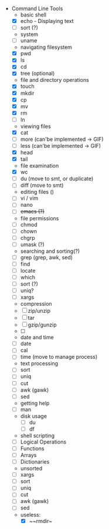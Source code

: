 - Command Line Tools
  - basic shell
   - [x] echo - Displaying text
   - [ ] sort (?)
  - system
   - [ ] uname
  - navigating filesystem
   - [x] pwd
   - [x] ls
   - [x] cd
   - [x] tree (optional)
  - file and directory operations
   - [x] touch
   - [x] mkdir
   - [x] cp
   - [x] mv
   - [x] rm
   - [ ] ln
  - viewing files
   - [x] cat
   - [ ] more (can'be implemented -> GIF)
   - [ ] less (can'be implemented -> GIF)
   - [x] head
   - [x] tail
  - file examination
   - [x] wc
   - [ ] du (move to smt, or duplicate)
   - [ ] diff (move to smt)    
  - editing files ()
   - [ ] vi / vim
   - [ ] nano
   - [ ] ~~emacs (?)~~
  - file permissions
   - [ ] chmod
   - [ ] chown
   - [ ] chgrp
   - [ ] umask (?)
  - searching and sorting(?)
   - [ ] grep (grep, awk, sed)
   - [ ] find
   - [ ] locate
   - [ ] which
   - [ ] sort (?)
   - [ ] uniq?
   - [ ] xargs 
  - compression
   - [ ] zip/unzip
   - [ ] tar
   - [ ] gzip/gunzip
   - [ ] 
  - date and time
   - [ ] date
   - [ ] cal
   - [ ] time (move to manage process)
   
  - text processing
   - [ ] sort
   - [ ] uniq
   - [ ] cut   
   - [ ] awk (gawk)
   - [ ] sed
   
  - getting help
   - [ ] man
   
  - disk usage
    - [ ] du
    - [ ] df
        
  -  shell scripting
   - [ ] Logical Operations 
   - [ ] Functions
   - [ ] Arrays
   - [ ] Dictionaries
   
  - unsorted
   - [ ] xargs
   - [ ] sort
   - [ ] uniq
   - [ ] cut   
   - [ ] awk (gawk)
   - [ ] sed
   
  - useless:
    - [x] ~~rmdir~